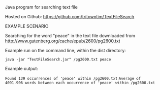 Java program for searching text file

Hosted on Github: https://github.com/tritowntim/TextFileSearch

EXAMPLE SCENARIO

Searching for the word "peace" in the text file downloaded from http://www.gutenberg.org/cache/epub/2600/pg2600.txt

Example run on the command line, within the dist directory:

```java -jar "TextFileSearch.jar" /pg2600.txt peace```

Example output:

```Found 139 occurrences of 'peace' within /pg2600.txt```
```Average of 4091.906 words between each occurrence of 'peace' within /pg2600.txt```